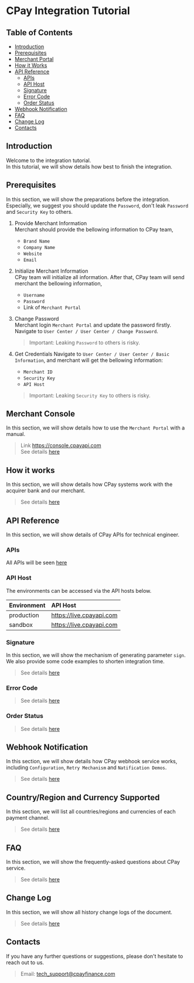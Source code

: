 # CPay Integration Tutorial

## Table of Contents

- [Introduction](#introduction)
- [Prerequisites](#prerequisites)
- [Merchant Portal](#merchant-portal)
- [How it Works](#how-it-works)
- [API Reference](#api-reference)
   - [APIs](#apis)
   - [API Host](#api-host)
   - [Signature](#signature)
   - [Error Code](#error-code)
   - [Order Status](#order-status)
- [Webhook Notification](#webhook-notification)
- [FAQ](#api-reference)
- [Change Log](#change-log)
- [Contacts](#contacts)


## Introduction
Welcome to the integration tutorial.  
In this tutorial, we will show details how best to finish the integration.


## Prerequisites
In this section, we will show the preparations before the integration.  
Especially, we suggest you should update the `Password`, don't leak `Password` and `Security Key` to others.

1. Provide Merchant Information  
   Merchant should provide the bellowing information to CPay team,
   - `Brand Name`
   - `Company Name`
   - `Website`
   - `Email`

2. Initialize Merchant Information  
   CPay team will initialize all information. After that, CPay team will send merchant the bellowing information,
   - `Username`
   - `Password`
   - Link of `Merchant Portal`

3. Change Password  
   Merchant login `Merchant Portal` and update the password firstly.
   Navigate to `User Center / User Center / Change Password`.
   > Important: Leaking `Password` to others is risky.


4. Get Credentials
   Navigate to `User Center / User Center / Basic Information`, 
   and merchant will get the bellowing information:
   - `Merchant ID`
   - `Security Key`
   - `API Host`

   > Important: Leaking `Security Key` to others is risky.

## Merchant Console
In this section, we will show details how to use the `Merchant Portal` with a manual.

> Link https://console.cpayapi.com  
> See details [here](https://github.com/cpayapi-com/document/blob/main/merchant-console/manual.md)


## How it works
In this section, we will show details how CPay systems work with the acquirer bank and our merchant.

> See details [here](https://github.com/cpayapi-com/document/blob/main/how-it-works.md)

## API Reference
In this section, we will show details of CPay APIs for technical engineer.


### APIs 
All APIs will be seen [here](https://github.com/cpayapi-com/document/blob/main/api-reference/overview.md)


### API Host
The environments can be accessed via the API hosts below.

| Environment | API Host |
| :----  | :---- |
|production | https://live.cpayapi.com |
|sandbox    | https://live.cpayapi.com |

### Signature
In this section, we will show the mechanism of generating parameter `sign`.  
We also provide some code examples to shorten integration time.

> See details [here](https://github.com/cpayapi-com/document/blob/main/api-reference/signature.md)


### Error Code
> See details [here](https://github.com/cpayapi-com/document/blob/main/api-reference/error-code.md)


### Order Status
> See details [here](https://github.com/cpayapi-com/document/blob/main/api-reference/order-status.md)


## Webhook Notification
In this section, we will show details how CPay webhook service works, including `Configuration`, `Retry Mechanism` and `Natification Demos`.

> See details [here](https://github.com/cpayapi-com/document/blob/main/webhook-notification.md)

## Country/Region and Currency Supported
In this section, we will list all countries/regions and currencies of each payment channel.

> See details [here](https://github.com/cpayapi-com/document/blob/main/country-region-currency.md)


## FAQ
In this section, we will show the frequently-asked questions about CPay service.

> See details [here](https://github.com/cpayapi-com/document/blob/main/faq.md)

## Change Log
In this section, we will show all history change logs of the document.

> See details [here](https://github.com/cpayapi-com/document/blob/main/change-log.md)


## Contacts
If you have any further questions or suggestions, please don't hesitate to reach out to us.

> Email: tech_support@cpayfinance.com

